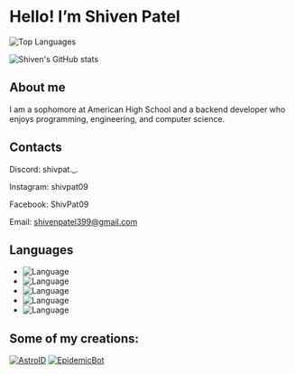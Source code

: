 # Hello! I’m Shiven Patel

![Top Languages](https://github-readme-stats.vercel.app/api/top-langs/?username=shivenpatel399&theme=material-palenight&show_icons=true)

![Shiven's GitHub stats](https://github-readme-stats.vercel.app/api?username=shivenpatel399&theme=material-palenight&show_icons=true)

## About me

I am a sophomore at American High School and a backend developer who enjoys programming, engineering, and computer science. 

## Contacts

Discord: shivpat._.

Instagram: shivpat09

Facebook: ShivPat09

Email: shivenpatel399@gmail.com

## Languages

-   ![Language](https://img.shields.io/badge/Language-HTML-blue?style=for-the-badge&logo=HTML5&logoColor=white)
-   ![Language](https://img.shields.io/badge/Language-CSS-blue?style=for-the-badge&logo=CSS3&logoColor=white)
-   ![Language](https://img.shields.io/badge/Language-C++-blue?style=for-the-badge&logoColor=white)
-   ![Language](https://img.shields.io/badge/Language-Java-blue?style=for-the-badge&logo=Java&logoColor=white)
-   ![Language](https://img.shields.io/badge/Language-Python-blue?style=for-the-badge&logo=Python&logoColor=white)

## Some of my creations:

[![AstroID](https://github-readme-stats.vercel.app/api/pin/?username=shivenpatel399&repo=AstroID&theme=material-palenight&show_icons=true)](https://github.com/anuraghazra/github-readme-stats) 
[![EpidemicBot](https://github-readme-stats.vercel.app/api/pin/?username=shivenpatel399&repo=EpidemicBot&theme=material-palenight&show_icons=true)](https://github.com/anuraghazra/github-readme-stats)
<!---
shivenpatel399/shivenpatel399 is a ✨ special ✨ repository because its `README.md` (this file) appears on your GitHub profile.
You can click the Preview link to take a look at your changes.
--->
